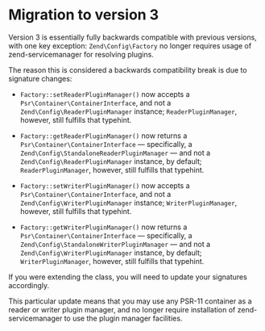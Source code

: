 # Migration to version 3

Version 3 is essentially fully backwards compatible with previous versions, with
one key exception: `Zend\Config\Factory` no longer requires usage of
zend-servicemanager for resolving plugins.

The reason this is considered a backwards compatibility break is due to
signature changes:

- `Factory::setReaderPluginManager()` now accepts a
  `Psr\Container\ContainerInterface`, and not a `Zend\Config\ReaderPluginManager`
  instance; `ReaderPluginManager`, however, still fulfills that typehint.

- `Factory::getReaderPluginManager()` now returns a
  `Psr\Container\ContainerInterface` &mdash; specifically, a
  `Zend\Config\StandaloneReaderPluginManager` &mdash;  and not a
  `Zend\Config\ReaderPluginManager` instance, by default; `ReaderPluginManager`,
  however, still fulfills that typehint.

- `Factory::setWriterPluginManager()` now accepts a
  `Psr\Container\ContainerInterface`, and not a `Zend\Config\WriterPluginManager`
  instance; `WriterPluginManager`, however, still fulfills that typehint.

- `Factory::getWriterPluginManager()` now returns a
  `Psr\Container\ContainerInterface` &mdash; specifically, a
  `Zend\Config\StandaloneWriterPluginManager` &mdash;  and not a
  `Zend\Config\WriterPluginManager` instance, by default; `WriterPluginManager`,
  however, still fulfills that typehint.

If you were extending the class, you will need to update your signatures
accordingly.

This particular update means that you may use any PSR-11 container as a reader
or writer plugin manager, and no longer require installation of
zend-servicemanager to use the plugin manager facilities.
